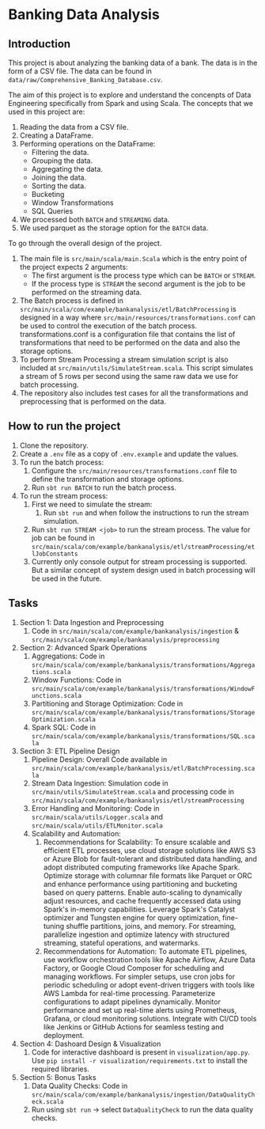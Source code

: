 # Banking Data Analysis
## Introduction
This project is about analyzing the banking data of a bank. The data is in the form of a CSV file. The data can be found in `data/raw/Comprehensive_Banking_Database.csv`.

The aim of this project is to explore and understand the concenpts of Data Engineering specifically from Spark and using Scala. The concepts that we used in this project are:
1. Reading the data from a CSV file.
2. Creating a DataFrame.
3. Performing operations on the DataFrame:
    - Filtering the data.
    - Grouping the data.
    - Aggregating the data.
    - Joining the data.
    - Sorting the data.
    - Bucketing
    - Window Transformations
    - SQL Queries
4. We processed both `BATCH` and `STREAMING` data.
5. We used parquet as the storage option for the `BATCH` data.

To go through the overall design of the project.
1. The main file is `src/main/scala/main.Scala` which is the entry point of the project expects 2 arguments:
    - The first argument is the process type which can be `BATCH` or `STREAM`.
    - If the process type is `STREAM` the second argument is the job to be performed on the streaming data.
2. The Batch process is defined in `src/main/scala/com/example/bankanalysis/etl/BatchProcessing` is designed in a way where `src/main/resources/transformations.conf` can be used to control the execution of the batch process. transformations.conf is a configuration file that contains the list of transformations that need to be performed on the data and also the storage options.
3. To perform Stream Processing a stream simulation script is also included at `src/main/utils/SimulateStream.scala`. This script simulates a stream of 5 rows per second using the same raw data we use for batch processing.
4. The repository also includes test cases for all the transformations and preprocessing that is performed on the data.

## How to run the project
1. Clone the repository.
2. Create a `.env` file as a copy of `.env.example` and update the values.
3. To run the batch process:
   1. Configure the `src/main/resources/transformations.conf` file to define the transformation and storage options.
   2. Run `sbt run BATCH` to run the batch process.
4. To run the stream process:
   1. First we need to simulate the stream:
      1. Run `sbt run` and when follow the instructions to run the stream simulation.
   2. Run `sbt run STREAM <job>` to run the stream process. The value for job can be found in `src/main/scala/com/example/bankanalysis/etl/streamProcessing/etlJobConstants`
   3. Currently only console output for stream processing is supported. But a similar concept of system design used in batch processing will be used in the future.

     
## Tasks

1. Section 1: Data Ingestion and Preprocessing
   1. Code in `src/main/scala/com/example/bankanalysis/ingestion` & `src/main/scala/com/example/bankanalysis/preprocessing`
2. Section 2: Advanced Spark Operations
   1. Aggregations: Code in `src/main/scala/com/example/bankanalysis/transformations/Aggregations.scala`
   2. Window Functions: Code in `src/main/scala/com/example/bankanalysis/transformations/WindowFunctions.scala`
   3. Partitioning and Storage Optimization: Code in `src/main/scala/com/example/bankanalysis/transformations/StorageOptimization.scala`
   4. Spark SQL: Code in `src/main/scala/com/example/bankanalysis/transformations/SQL.scala`
3. Section 3: ETL Pipeline Design
   1. Pipeline Design: Overall Code available in `src/main/scala/com/example/bankanalysis/etl/BatchProcessing.scala`
   2. Stream Data Ingestion: Simulation code in `src/main/utils/SimulateStream.scala` and processing code in `src/main/scala/com/example/bankanalysis/etl/streamProcessing`
   3. Error Handling and Monitoring: Code in `src/main/scala/utils/Logger.scala` and `src/main/scala/utils/ETLMonitor.scala`
   4. Scalability and Automation:
      1. Recommendations for Scalability:
         To ensure scalable and efficient ETL processes, use cloud storage solutions like AWS S3 or Azure Blob for fault-tolerant and distributed data handling, and adopt distributed computing frameworks like Apache Spark. Optimize storage with columnar file formats like Parquet or ORC and enhance performance using partitioning and bucketing based on query patterns. Enable auto-scaling to dynamically adjust resources, and cache frequently accessed data using Spark's in-memory capabilities. Leverage Spark's Catalyst optimizer and Tungsten engine for query optimization, fine-tuning shuffle partitions, joins, and memory. For streaming, parallelize ingestion and optimize latency with structured streaming, stateful operations, and watermarks.
      2. Recommendations for Automation:
         To automate ETL pipelines, use workflow orchestration tools like Apache Airflow, Azure Data Factory, or Google Cloud Composer for scheduling and managing workflows. For simpler setups, use cron jobs for periodic scheduling or adopt event-driven triggers with tools like AWS Lambda for real-time processing. Parameterize configurations to adapt pipelines dynamically. Monitor performance and set up real-time alerts using Prometheus, Grafana, or cloud monitoring solutions. Integrate with CI/CD tools like Jenkins or GitHub Actions for seamless testing and deployment.
4. Section 4: Dashoard Design & Visualization
   1. Code for interactive dashboard is present in `visualization/app.py`. Use `pip install -r visualization/requirements.txt` to install the required libraries.
5. Section 5: Bonus Tasks
   1. Data Quality Checks: Code in `src/main/scala/com/example/bankanalysis/ingestion/DataQualityCheck.scala`
   2. Run using `sbt run` -> select `DataQualityCheck` to run the data quality checks.
        